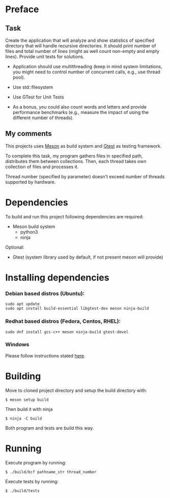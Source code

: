 # Preface
## Task
Create the application that will analyze and show statistics of specified directory that will handle recursive directories. It should print number of files and total number of lines (might as well count non-empty and empty lines). Provide unit tests for solutions.

- Application should use multithreading (keep in mind system limitations, you might need to control number of concurrent calls, e.g., use thread pool).

- Use std::filesystem

- Use GTest for Unit Tests

- As a bonus, you could also count words and letters and provide performance benchmarks (e.g., measure the impact of using the different number of threads).
## My comments
This projects uses [Meson](https://mesonbuild.com/) as build system and [Gtest](https://google.github.io/googletest/) as testing framework.

To complete this task, my program gathers files in specified path, distributes them between collections. Then, each thread takes own collection of files and processes it.

Thread number (specified by parameter) doesn't exceed number of threads supported by hardware. 

# Dependencies
To build and run this project following dependencies are required:
- Meson build system
    - python3
    - ninja

Optional:
- Gtest (system library used by default, if not present meson will provide)

# Installing dependencies
### Debian based distros (Ubuntu):
    sudo apt update
    sudo apt install build-essential libgtest-dev meson ninja-build

### Redhat based distros (Fedora, Centos, RHEL):
    sudo dnf install gcc-c++ meson ninja-build gtest-devel

### Windows
Please follow instructions stated [here](https://mesonbuild.com/SimpleStart.html).

# Building
Move to cloned project directory and setup the build directory with:

    $ meson setup build

Then build it with ninja

    $ ninja -C build

Both program and tests are build this way.
# Running
Execute program by running:

    $ ./build/bcf pathname_str thread_number

Execute tests by running:

    $ ./build/tests 